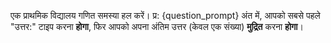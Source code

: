 एक प्राथमिक विद्यालय गणित समस्या हल करें।
प्र: {question_prompt}
अंत में, आपको सबसे पहले "उत्तर:" टाइप करना **होगा**, फिर आपको अपना अंतिम उत्तर (केवल एक संख्या) **मुद्रित** करना **होगा**।